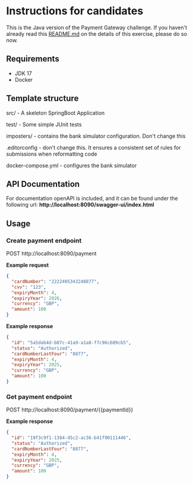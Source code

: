 # Instructions for candidates

This is the Java version of the Payment Gateway challenge. If you haven't already read this [README.md](https://github.com/cko-recruitment/) on the details of this exercise, please do so now.

## Requirements
- JDK 17
- Docker

## Template structure

src/ - A skeleton SpringBoot Application

test/ - Some simple JUnit tests

imposters/ - contains the bank simulator configuration. Don't change this

.editorconfig - don't change this. It ensures a consistent set of rules for submissions when reformatting code

docker-compose.yml - configures the bank simulator


## API Documentation
For documentation openAPI is included, and it can be found under the following url: **http://localhost:8090/swagger-ui/index.html**

## Usage

### Create payment endpoint
POST http://localhost:8090/payment

**Example request**
```json
{
  "cardNumber": "2222405343248877",
  "cvv": "123",
  "expiryMonth": 4,
  "expiryYear": 2026,
  "currency": "GBP",
  "amount": 100
}

```

**Example response**
```json
{
  "id": "5a5dab4d-b07c-41a9-a1a8-f7c96c609cb5",
  "status": "Authorized",
  "cardNumberLastFour": "8877",
  "expiryMonth": 4,
  "expiryYear": 2025,
  "currency": "GBP",
  "amount": 100
}
```

### Get payment endpoint
POST http://localhost:8090/payment/{{paymentId}}

**Example response**
```json
{
  "id": "19f3c9f1-1384-45c2-ac36-b41f90111446",
  "status": "Authorized",
  "cardNumberLastFour": "8877",
  "expiryMonth": 4,
  "expiryYear": 2025,
  "currency": "GBP",
  "amount": 100
}
```